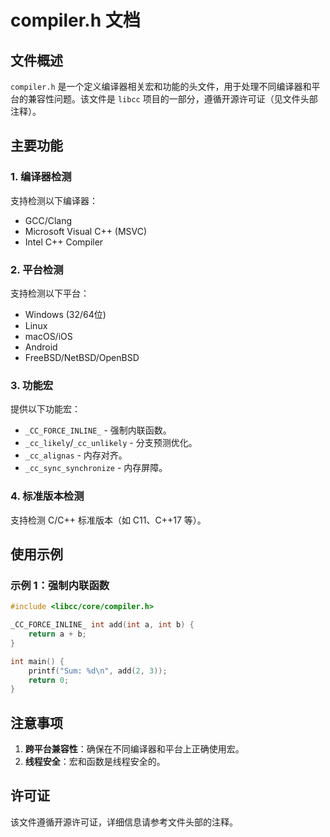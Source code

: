 # compiler.h 文档

## 文件概述
`compiler.h` 是一个定义编译器相关宏和功能的头文件，用于处理不同编译器和平台的兼容性问题。该文件是 `libcc` 项目的一部分，遵循开源许可证（见文件头部注释）。

## 主要功能

### 1. 编译器检测
支持检测以下编译器：
- GCC/Clang
- Microsoft Visual C++ (MSVC)
- Intel C++ Compiler

### 2. 平台检测
支持检测以下平台：
- Windows (32/64位)
- Linux
- macOS/iOS
- Android
- FreeBSD/NetBSD/OpenBSD

### 3. 功能宏
提供以下功能宏：
- `_CC_FORCE_INLINE_` - 强制内联函数。
- `_cc_likely`/`_cc_unlikely` - 分支预测优化。
- `_cc_alignas` - 内存对齐。
- `_cc_sync_synchronize` - 内存屏障。

### 4. 标准版本检测
支持检测 C/C++ 标准版本（如 C11、C++17 等）。

## 使用示例

### 示例 1：强制内联函数
```c
#include <libcc/core/compiler.h>

_CC_FORCE_INLINE_ int add(int a, int b) {
    return a + b;
}

int main() {
    printf("Sum: %d\n", add(2, 3));
    return 0;
}
```

## 注意事项
1. **跨平台兼容性**：确保在不同编译器和平台上正确使用宏。
2. **线程安全**：宏和函数是线程安全的。

## 许可证
该文件遵循开源许可证，详细信息请参考文件头部的注释。